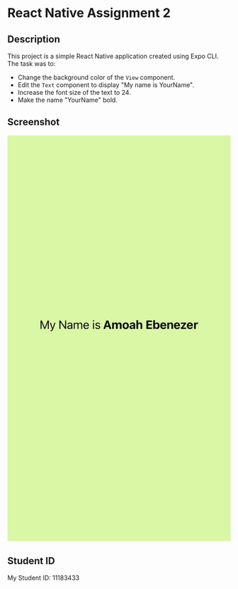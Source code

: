 # React Native Assignment 2

## Description

This project is a simple React Native application created using Expo CLI. The task was to:

- Change the background color of the `View` component.
- Edit the `Text` component to display "My name is YourName".
- Increase the font size of the text to 24.
- Make the name "YourName" bold.

## Screenshot

![Screenshot of the application](assets/blogger.jpg)

## Student ID

My Student ID: 11183433
